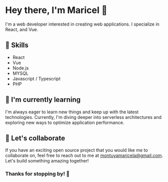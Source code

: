 # Hey there, I'm Maricel 👋

I'm a web developer interested in creating web applications. I specialize in React, and Vue.

## 🚀 Skills

- React
- Vue
- Node.js
- MYSQL
- Javascript / Typescript
- PHP

## 🌱 I'm currently learning

I'm always eager to learn new things and keep up with the latest technologies. Currently, I'm diving deeper into serverless architectures and exploring new ways to optimize application performance.

## 🤝 Let's collaborate

If you have an exciting open source project that you would like me to collaborate on, feel free to reach out to me at montuyamaricela@gmail.com. Let's build something amazing together!

### Thanks for stopping by! 👋
